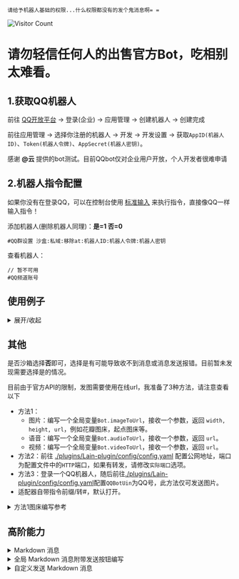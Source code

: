 `请给予机器人基础的权限...什么权限都没有的发个鬼消息啊= =`

 ![Visitor Count](https://profile-counter.glitch.me/Zyy955-Lain-plugin/count.svg)

# 请勿轻信任何人的出售官方Bot，吃相别太难看。

## 1.获取QQ机器人

前往 [QQ开放平台](https://q.qq.com/) -> 登录(企业) -> 应用管理 -> 创建机器人 -> 创建完成

前往应用管理 -> 选择你注册的机器人 -> 开发 -> 开发设置 -> 获取`AppID(机器人ID)`、`Token(机器人令牌)`、`AppSecret(机器人密钥)`。

感谢 **@云** 提供的bot测试。目前QQbot仅对企业用户开放，个人开发者很难申请

## 2.机器人指令配置

如果你没有在登录QQ，可以在控制台使用 [标准输入](./stdin.md) 来执行指令，直接像QQ一样输入指令！

添加机器人(删除机器人同理)：**是=1 否=0**
```
#QQ群设置 沙盒:私域:移除at:机器人ID:机器人令牌:机器人密钥
```

查看机器人：
```
// 暂不可用
#QQ频道账号
```

## 使用例子

<details><summary>展开/收起</summary>

是否沙盒：`否`

是否私域：`是`

移除at：`是`

AppID(机器人ID)：`123456789`

Token(机器人令牌)：`abcdefghijklmnopqrstuvwxyz123456`

AppSecret(机器人密钥)：`abcdefghijklmnopqrstuvwxyz`


添加机器人：
```
#QQ群设置 0:1:1:123456789:abcdefghijklmnopqrstuvwxyz123456:abcdefghijklmnopqrstuvwxyz
```

删除机器人：
```
#QQ群设置 0:1:1:123456789:abcdefghijklmnopqrstuvwxyz123456:abcdefghijklmnopqrstuvwxyz
```

</details>

## 其他

是否沙箱选择**否**即可，选择是有可能导致收不到消息或消息发送报错。目前暂未发现需要选择是的情况。

目前由于官方API的限制，发图需要使用在线url，我准备了3种方法，请注意查看以下

- 方法1：
  - 图片：编写一个全局变量`Bot.imageToUrl`，接收一个参数，返回 `width, height, url`，例如花瓣图床，起点图床等。
  - 语音：编写一个全局变量`Bot.audioToUrl`，接收一个参数，返回 `url`。
  - 视频：编写一个全局变量`Bot.videoToUrl`，接收一个参数，返回 `url`。
- 方法2：前往 [./plugins/Lain-plugin/config/config.yaml](../config/config.yaml) 配置公网地址，端口为配置文件中的`HTTP`端口，如果有转发，请修改`实际端口`选项。
- 方法3：登录一个QQ机器人，随后前往[./plugins/Lain-plugin/config/config.yaml](../config/config.yaml)配置`QQBotUin`为QQ号，此方法仅可发送图片。
- 适配器自带指令前缀/转#，默认打开。


<details><summary>方法1图床编写参考</summary>

```javascript
// 编写后保存为js文件放到example文件夹
import fs from 'fs'
import fetch from 'node-fetch'

/** key获取地址：https://api.imgbb.com/ 登录后获取即可 */
const key = ''

/** 上传后是否自动删除，单位秒 */
const expiration = ''

/**
* ibb图床
* @param file 文件，支持file://,buffer,base64://
* @return url地址
*/
Bot.imageToUrl = async (file) => {
  let base64
  if (Buffer.isBuffer(file)) {
    base64 = file.toString('base64')
  } else if (file.startsWith('file://')) {
    base64 = fs.readFileSync(file.slice(7)).toString('base64')
  } else if (file.startsWith('base64://')) {
    base64 = file.slice(9)
  } else if (/^http(s)?:\/\//.test(file)) {
    let res = await fetch(file)
    if (!res.ok) {
      throw new Error(`请求错误！状态码: ${res.status}`)
    } else {
      base64 = Buffer.from(await res.arrayBuffer()).toString('base64')
    }
  } else {
    throw new Error('上传失败，未知格式的文件')
  }

  const url = 'https://api.imgbb.com/1/upload'
  const params = new URLSearchParams()
  params.append('key', key)
  params.append('image', base64)
  if (expiration) params.append('expiration', expiration)

  const res = await fetch(url, {
    method: 'post',
    body: params
  })

  if (res.ok) {
    const { data } = await res.json()
    const { width, height, url } = data
    return { width, height, url: 'https://i0.wp.com/' + url.replace(/^https:\/\//, '') }
  } else {
    throw new Error(`HTTP error: ${res.status}`)
  }
}

```
</details>

## 高阶能力

<details><summary>Markdown 消息</summary>

支持自定义全局模板名称，打开配置文件自行配置，`./plugins/Lain-plugin/config/config.yaml`

配置后无需申请通用模板，经测试，只需要一个图文模板即可使用全局md。

随后执行`#QQ群设置MD 机器人ID:模板ID`。

```
# QQBot全局md模板，需要使用#QQ群设置MD...设置id启用
QQBotMD:
  # 图片模板宽高 key名称
  ImageSize:
  # 图片模板url key名称
  image:
  # 文字模板 key名称
  text:
```

如配置以上，无需查看以下。

`此项配置同步 TRSS-Yunzai，设置后视为全局启用Markdown模板发送文本、图片消息`

高阶能力 → 消息模板 → 添加 Markdown 模板

模板名称：图文消息  
使用场景：发送图文混排消息  
Markdown 源码：

```
{{.text_start}}![{{.img_dec}}]({{.img_url}}){{.text_end}}
```

配置模板参数
| 模板参数 | 参数示例 |
| - | - |
| text_start | 开头文字 |
| img_dec | 图片 |
| img_url | https://qqminiapp.cdn-go.cn/open-platform/11d80dc9/img/robot.b167c62c.png |
| text_end | 结束文字 | 

保存 → 提交审核 → 审核完成后，输入 `#QQ群设置MD 机器人ID:模板ID`

</details>

<details><summary>全局 Markdown 消息附带发送按钮编写</summary>

按钮仓库：[lava081/button](https://gitee.com/lava081/button)

- 插件开发者请在插件包目录创建 `lain.support.js`，和锅巴一样。
- 个人用户可在 `plugins/Lain-plugin/plugins/button`文件夹创建 `js` 文件，可创建多个。
- 复制以下内容到 `lain.support.js` 中，自行编写正则和执行方法即可。

```javascript
export default class Button {
  constructor () {
    this.plugin = {
      // 插件名称
      name: '状态按钮',
      // 描述
      dsc: '状态按钮',
      // 优先级
      priority: 100,
      rule: [
        {
          /** 命令正则匹配 */
          reg: '#状态',
          /** 执行方法 */
          fnc: 'state'
        },
        {
          /** 命令正则匹配 */
          reg: '#帮助',
          /** 执行方法 */
          fnc: 'help'
        }
      ]
    }
  }

  /** 执行方法 */
  state (e) {
    // e是接收消息，经喵崽处理过的，插件会原封不动传递过来，供开发者使用。
    return [
      {
        type: 'button',
        buttons: [
          {
            id: '1',
            render_data: {
              label: '角色1面板',
              visited_label: '角色1面板'
            },
            action: {
              type: 2,
              permission: {
                type: 2
              },
              data: '/角色1面板',
              at_bot_show_channel_list: false
            }
          }
        ]
      },
      {
        type: 'button',
        buttons: [
          {
            id: '2',
            render_data: {
              label: '角色1面板',
              visited_label: '角色1面板'
            },
            action: {
              type: 2,
              permission: {
                type: 2
              },
              data: '/角色1面板',
              at_bot_show_channel_list: false
            }
          }
        ]
      }
    ]
  }

  /** 执行方法 */
  help (e) {
    // e是接收消息，经喵崽处理过的，插件会原封不动传递过来，供开发者使用。
    return {
      type: 'button',
      buttons: [
        {
          id: '1',
          render_data: {
            label: '角色1面板',
            visited_label: '角色1面板'
          },
          action: {
            type: 2,
            permission: {
              type: 2
            },
            data: '/角色1面板',
            at_bot_show_channel_list: false
          }
        }
      ]
    }
  }
}

```

</details>

<details><summary>自定义发送 Markdown 消息</summary>



Markdown 源码:

```
![imagesize#618px #249px]({{.image}})
```

喵崽发送：

```javascript
const file = 'https://resource5-1255303497.cos.ap-guangzhou.myqcloud.com/abcmouse_word_watch/other/mkd_img.png'
const { width, height, url } = await Bot.imgProc(file)

return await this.reply({
    type: 'markdown', // 这里添加多一个类型，其他按照官方文档来。
    custom_template_id: '101993071_1658748972',
    params: [
      { key: 'imagesize', values: [`text #${width}px #${height}px`] },
      { key: 'image', values: [url] }
    ]
  })
```

参数按照[官方文档](https://bot.q.qq.com/wiki/develop/api-v2/server-inter/message/type/markdown.html#发送方式)发送即可，注意`type`，其他的自行参考文档。

</details>

